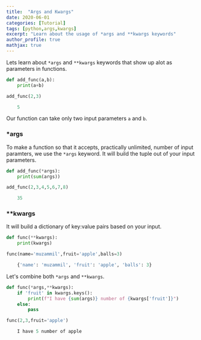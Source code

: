 ```yaml
---
title:  "Args and Kwargs"
date: 2020-06-01
categories: [Tutorial]
tags: [python,args,kwargs]
excerpt: "Learn about the usage of *args and **kwargs keywords"
author_profile: true
mathjax: true
---
```


Lets learn about `*args` and `**kwargs` keywords that show up alot as parameters in functions.

```python
def add_func(a,b):
    print(a+b)    
```

```python
add_func(2,3)

    5
```

Our function can take only two input parameters `a` and `b`.

### *args

To make a function so that it accepts, practically unlimited, number of input paramters, we use the `*args` keyword. It will build the tuple out of your input parameters.

```python
def add_func(*args):
    print(sum(args))
```

```python
add_func(2,3,4,5,6,7,8)

    35
```

### **kwargs

It will build a dictionary of key:value pairs based on your input.

```python
def func(**kwargs):
    print(kwargs)
```

```python
func(name='muzammil',fruit='apple',balls=3)

    {'name': 'muzammil', 'fruit': 'apple', 'balls': 3}
```

Let's combine both `*args` and `**kwargs`.

```python
def func(*args,**kwargs):
    if 'fruit' in kwargs.keys():
        print(f"I have {sum(args)} number of {kwargs['fruit']}")
    else:
        pass
```

```python
func(2,3,fruit='apple')

    I have 5 number of apple
```
